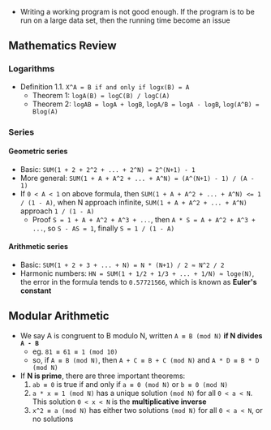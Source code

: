 - Writing a working program is not good enough. If the program is to be run on a large data set, then the running time become an issue

## Mathematics Review

### Logarithms

- Definition 1.1. `X^A = B if and only if logx(B) = A`
  - Theorem 1: `logA(B) = logC(B) / logC(A)`
  - Theorem 2: `logAB = logA + logB`, `logA/B = logA - logB`, `log(A^B) = Blog(A)`

### Series

#### Geometric series

- Basic: `SUM(1 + 2 + 2^2 + ... + 2^N) = 2^(N+1) - 1`
- More general: `SUM(1 + A + A^2 + ... + A^N) = (A^(N+1) - 1) / (A - 1)`
- If `0 < A < 1` on above formula, then `SUM(1 + A + A^2 + ... + A^N) <= 1 / (1 - A)`, when N approach infinite, `SUM(1 + A + A^2 + ... + A^N)` approach `1 / (1 - A)`
  - Proof `S = 1 + A + A^2 + A^3 + ...`, then `A * S = A + A^2 + A^3 + ...`, so `S - AS = 1`, finally `S = 1 / (1 - A)`

#### Arithmetic series

- Basic: `SUM(1 + 2 + 3 + ... + N) = N * (N+1) / 2 ≈ N^2 / 2`
- Harmonic numbers: `HN = SUM(1 + 1/2 + 1/3 + ... + 1/N) ≈ loge(N)`, the error in the formula tends to `0.57721566`, which is known as **Euler's constant**

## Modular Arithmetic

- We say A is congruent to B modulo N, written `A ≡ B (mod N)` **if N divides `A - B`**
  - eg. `81 ≡ 61 ≡ 1 (mod 10)`
  - so, if `A ≡ B (mod N)`, then `A + C ≡ B + C (mod N)` and `A * D ≡ B * D (mod N)`
- If **N is prime**, there are three important theorems:
  1. `ab ≡ 0` is true if and only if `a ≡ 0 (mod N)` or `b ≡ 0 (mod N)`
  2. `a * x ≡ 1 (mod N)` has a unique solution `(mod N)` for all `0 < a < N`. This solution `0 < x < N` is the **multiplicative inverse**
  3. `x^2 ≡ a (mod N)` has either two solutions `(mod N)` for all `0 < a < N`, or no solutions